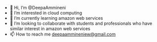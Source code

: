 - 👋 Hi, I’m @DeepaAmmineni
- 👀 I’m interested in cloud computing
- 🌱 I’m currently learning amazon web services
- 💞️ I’m looking to collaborate with students and professionals who have similar interest in amazon web services
- 📫 How to reach me deepaammineniew@gmail.com

<!---
DeepaAmmineni/DeepaAmmineni is a ✨ special ✨ repository because its `README.md` (this file) appears on your GitHub profile.
You can click the Preview link to take a look at your changes.
--->

